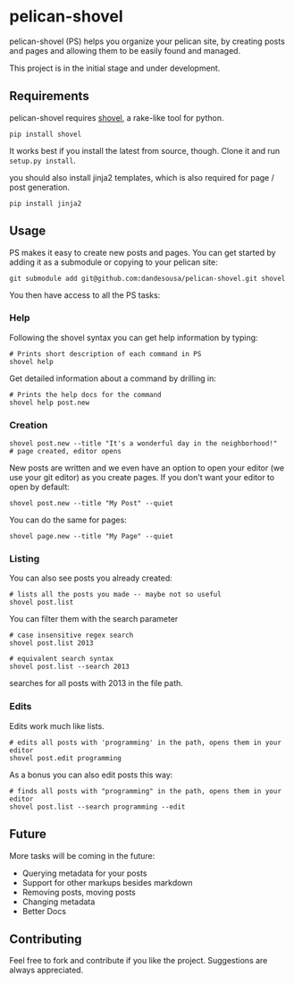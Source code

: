 pelican-shovel
==============

pelican-shovel (PS) helps you organize your pelican site, by creating posts and pages and allowing them to be easily found and managed.

This project is in the initial stage and under development.

Requirements
-------------

pelican-shovel requires [shovel](https://github.com/seomoz/shovel), a rake-like tool for python.

```
pip install shovel
```

It works best if you install the latest from source, though. Clone it and run `setup.py install`.

you should also install jinja2 templates, which is also required for page / post generation.

```
pip install jinja2
```

## Usage


PS makes it easy to create new posts and pages. You can get started by adding it as a submodule or copying to your pelican site:

```
git submodule add git@github.com:dandesousa/pelican-shovel.git shovel
```

You then have access to all the PS tasks:

### Help

Following the shovel syntax you can get help information by typing:

```
# Prints short description of each command in PS
shovel help
```

Get detailed information about a command by drilling in:

```
# Prints the help docs for the command
shovel help post.new
```

### Creation

```
shovel post.new --title "It's a wonderful day in the neighborhood!" 
# page created, editor opens
```

New posts are written and we even have an option to open your editor (we use your git editor) as you create pages. If you don't want your editor to open by default:

```
shovel post.new --title "My Post" --quiet
```

You can do the same for pages:

```
shovel page.new --title "My Page" --quiet
```

### Listing

You can also see posts you already created:

```
# lists all the posts you made -- maybe not so useful
shovel post.list 
```

You can filter them with the search parameter

```
# case insensitive regex search
shovel post.list 2013

# equivalent search syntax
shovel post.list --search 2013
```

searches for all posts with 2013 in the file path.

### Edits

Edits work much like lists.

```
# edits all posts with 'programming' in the path, opens them in your editor
shovel post.edit programming
```

As a bonus you can also edit posts this way:

```
# finds all posts with "programming" in the path, opens them in your editor
shovel post.list --search programming --edit
```

## Future 

More tasks will be coming in the future:
  * Querying metadata for your posts
  * Support for other markups besides markdown
  * Removing posts, moving posts
  * Changing metadata
  * Better Docs

## Contributing

Feel free to fork and contribute if you like the project. Suggestions are always appreciated.
